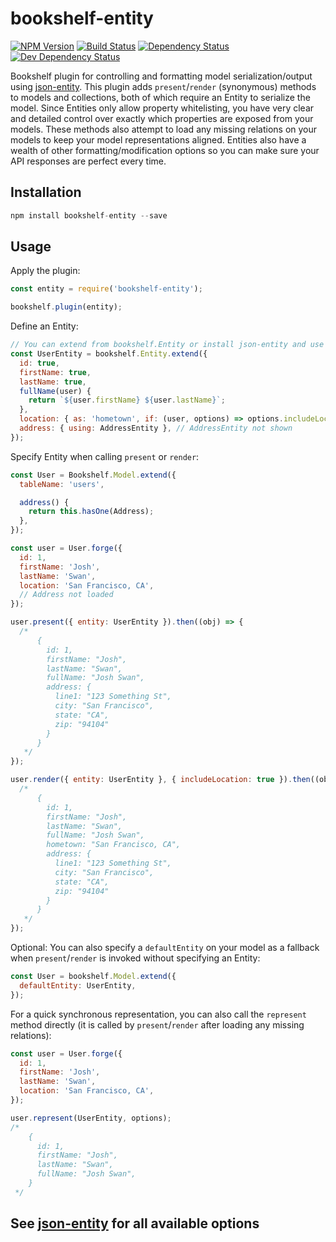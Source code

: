 # bookshelf-entity
[![NPM Version][npm-image]][npm-url] [![Build Status][build-image]][build-url] [![Dependency Status][depstat-image]][depstat-url] [![Dev Dependency Status][devdepstat-image]][devdepstat-url]

Bookshelf plugin for controlling and formatting model serialization/output using [json-entity](https://github.com/joshswan/json-entity). This plugin adds `present`/`render` (synonymous) methods to models and collections, both of which require an Entity to serialize the model. Since Entities only allow property whitelisting, you have very clear and detailed control over exactly which properties are exposed from your models. These methods also attempt to load any missing relations on your models to keep your model representations aligned. Entities also have a wealth of other formatting/modification options so you can make sure your API responses are perfect every time.

## Installation

```javascript
npm install bookshelf-entity --save
```

## Usage

Apply the plugin:
```javascript
const entity = require('bookshelf-entity');

bookshelf.plugin(entity);
```

Define an Entity:
```javascript
// You can extend from bookshelf.Entity or install json-entity and use it directly
const UserEntity = bookshelf.Entity.extend({
  id: true,
  firstName: true,
  lastName: true,
  fullName(user) {
    return `${user.firstName} ${user.lastName}`;
  },
  location: { as: 'hometown', if: (user, options) => options.includeLocation },
  address: { using: AddressEntity }, // AddressEntity not shown
});
```

Specify Entity when calling `present` or `render`:
```javascript
const User = Bookshelf.Model.extend({
  tableName: 'users',

  address() {
    return this.hasOne(Address);
  },
});

const user = User.forge({
  id: 1,
  firstName: 'Josh',
  lastName: 'Swan',
  location: 'San Francisco, CA',
  // Address not loaded
});

user.present({ entity: UserEntity }).then((obj) => {
  /*
      {
        id: 1,
        firstName: "Josh",
        lastName: "Swan",
        fullName: "Josh Swan",
        address: {
          line1: "123 Something St",
          city: "San Francisco",
          state: "CA",
          zip: "94104"
        }
      }
   */
});

user.render({ entity: UserEntity }, { includeLocation: true }).then((obj) => {
  /*
      {
        id: 1,
        firstName: "Josh",
        lastName: "Swan",
        fullName: "Josh Swan",
        hometown: "San Francisco, CA",
        address: {
          line1: "123 Something St",
          city: "San Francisco",
          state: "CA",
          zip: "94104"
        }
      }
   */
});
```

Optional: You can also specify a `defaultEntity` on your model as a fallback when `present`/`render` is invoked without specifying an Entity:
```javascript
const User = bookshelf.Model.extend({
  defaultEntity: UserEntity,
});
```

For a quick synchronous representation, you can also call the `represent` method directly (it is called by `present`/`render` after loading any missing relations):
```javascript
const user = User.forge({
  id: 1,
  firstName: 'Josh',
  lastName: 'Swan',
  location: 'San Francisco, CA',
});

user.represent(UserEntity, options);
/*
    {
      id: 1,
      firstName: "Josh",
      lastName: "Swan",
      fullName: "Josh Swan",
    }
 */
```

## See [json-entity](https://github.com/joshswan/json-entity) for all available options

[build-url]: https://travis-ci.org/joshswan/bookshelf-entity
[build-image]: https://travis-ci.org/joshswan/bookshelf-entity.svg?branch=master
[depstat-url]: https://david-dm.org/joshswan/bookshelf-entity
[depstat-image]: https://david-dm.org/joshswan/bookshelf-entity.svg
[devdepstat-url]: https://david-dm.org/joshswan/bookshelf-entity#info=devDependencies
[devdepstat-image]: https://david-dm.org/joshswan/bookshelf-entity/dev-status.svg
[npm-url]: https://www.npmjs.com/package/bookshelf-entity
[npm-image]: https://badge.fury.io/js/bookshelf-entity.svg
